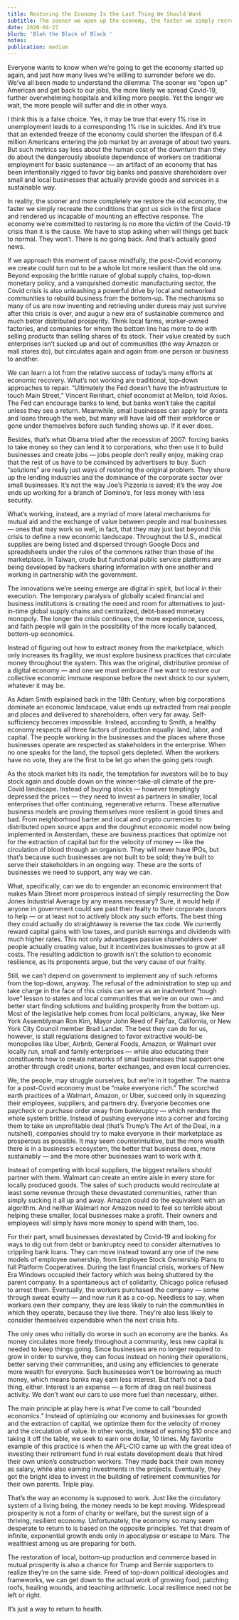 ```yaml
---
title: Restoring the Economy Is the Last Thing We Should Want
subtitle: The sooner we open up the economy, the faster we simply recreate what got us into this mess. It’s time for a radical shift.
date: 2020-04-27
blurb: 'Blah the Black of Black '
notes: 
publication: medium
---
```


Everyone wants to know when we’re going to get the economy started up again, and just how many lives we’re willing to surrender before we do. We’ve all been made to understand the dilemma: The sooner we “open up” American and get back to our jobs, the more likely we spread Covid-19, further overwhelming hospitals and killing more people. Yet the longer we wait, the more people will suffer and die in other ways.

I think this is a false choice. Yes, it may be true that every 1% rise in unemployment leads to a corresponding 1% rise in suicides. And it’s true that an extended freeze of the economy could shorten the lifespan of 6.4 million Americans entering the job market by an average of about two years. But such metrics say less about the human cost of the downturn than they do about the dangerously absolute dependence of workers on traditional employment for basic sustenance — an artifact of an economy that has been intentionally rigged to favor big banks and passive shareholders over small and local businesses that actually provide goods and services in a sustainable way.

In reality, the sooner and more completely we restore the old economy, the faster we simply recreate the conditions that got us sick in the first place and rendered us incapable of mounting an effective response. The economy we’re committed to restoring is no more the victim of the Covid-19 crisis than it is the cause. We have to stop asking when will things get back to normal. They won’t. There is no going back. And that’s actually good news.

If we approach this moment of pause mindfully, the post-Covid economy we create could turn out to be a whole lot more resilient than the old one. Beyond exposing the brittle nature of global supply chains, top-down monetary policy, and a vanquished domestic manufacturing sector, the Covid crisis is also unleashing a powerful drive by local and networked communities to rebuild business from the bottom-up. The mechanisms so many of us are now inventing and retrieving under duress may just survive after this crisis is over, and augur a new era of sustainable commerce and much better distributed prosperity. Think local farms, worker-owned factories, and companies for whom the bottom line has more to do with selling products than selling shares of its stock. Their value created by such enterprises isn’t sucked up and out of communities (the way Amazon or mall stores do), but circulates again and again from one person or business to another.

We can learn a lot from the relative success of today’s many efforts at economic recovery. What’s not working are traditional, top-down approaches to repair. “Ultimately the Fed doesn’t have the infrastructure to touch Main Street,” Vincent Reinhart, chief economist at Mellon, told Axios. The Fed can encourage banks to lend, but banks won’t take the capital unless they see a return. Meanwhile, small businesses can apply for grants and loans through the web, but many will have laid off their workforce or gone under themselves before such funding shows up. If it ever does.

Besides, that’s what Obama tried after the recession of 2007: forcing banks to take money so they can lend it to corporations, who then use it to build businesses and create jobs — jobs people don’t really enjoy, making crap that the rest of us have to be convinced by advertisers to buy. Such “solutions” are really just ways of restoring the original problem. They shore up the lending industries and the dominance of the corporate sector over small businesses. It’s not the way Joe’s Pizzeria is saved; it’s the way Joe ends up working for a branch of Domino’s, for less money with less security.

What’s working, instead, are a myriad of more lateral mechanisms for mutual aid and the exchange of value between people and real businesses — ones that may work so well, in fact, that they may just last beyond this crisis to define a new economic landscape. Throughout the U.S., medical supplies are being listed and dispersed through Google Docs and spreadsheets under the rules of the commons rather than those of the marketplace. In Taiwan, crude but functional public service platforms are being developed by hackers sharing information with one another and working in partnership with the government.

The innovations we’re seeing emerge are digital in spirit, but local in their execution. The temporary paralysis of globally scaled financial and business institutions is creating the need and room for alternatives to just-in-time global supply chains and centralized, debt-based monetary monopoly. The longer the crisis continues, the more experience, success, and faith people will gain in the possibility of the more locally balanced, bottom-up economics.

Instead of figuring out how to extract money from the marketplace, which only increases its fragility, we must explore business practices that circulate money throughout the system. This was the original, distributive promise of a digital economy — and one we must embrace if we want to restore our collective economic immune response before the next shock to our system, whatever it may be.

As Adam Smith explained back in the 18th Century, when big corporations dominate an economic landscape, value ends up extracted from real people and places and delivered to shareholders, often very far away. Self-sufficiency becomes impossible. Instead, according to Smith, a healthy economy respects all three factors of production equally: land, labor, and capital. The people working in the businesses and the places where those businesses operate are respected as stakeholders in the enterprise. When no one speaks for the land, the topsoil gets depleted. When the workers have no vote, they are the first to be let go when the going gets rough.

As the stock market hits its nadir, the temptation for investors will be to buy stock again and double down on the winner-take-all climate of the pre-Covid landscape. Instead of buying stocks — however temptingly depressed the prices — they need to invest as partners in smaller, local enterprises that offer continuing, regenerative returns. These alternative business models are proving themselves more resilient in good times and bad. From neighborhood barter and local and crypto currencies to distributed open source apps and the doughnut economic model now being implemented in Amsterdam, these are business practices that optimize not for the extraction of capital but for the velocity of money — like the circulation of blood through an organism. They will never have IPOs, but that’s because such businesses are not built to be sold; they’re built to serve their stakeholders in an ongoing way. These are the sorts of businesses we need to support, any way we can.

What, specifically, can we do to engender an economic environment that makes Main Street more prosperous instead of simply resurrecting the Dow Jones Industrial Average by any means necessary? Sure, it would help if anyone in government could see past their fealty to their corporate donors to help — or at least not to actively block any such efforts. The best thing they could actually do straightaway is reverse the tax code. We currently reward capital gains with low taxes, and punish earnings and dividends with much higher rates. This not only advantages passive shareholders over people actually creating value, but it incentivizes businesses to grow at all costs. The resulting addiction to growth isn’t the solution to economic resilience, as its proponents argue, but the very cause of our frailty.

Still, we can’t depend on government to implement any of such reforms from the top-down, anyway. The refusal of the administration to step up and take charge in the face of this crisis can serve as an inadvertent “tough love” lesson to states and local communities that we’re on our own — and better start finding solutions and building prosperity from the bottom up. Most of the legislative help comes from local politicians, anyway, like New York Assemblyman Ron Kim, Mayor John Reed of Fairfax, California, or New York City Council member Brad Lander. The best they can do for us, however, is stall regulations designed to favor extractive would-be monopolies like Uber, Airbnb, General Foods, Amazon, or Walmart over locally run, small and family enterprises — while also educating their constituents how to create networks of small businesses that support one another through credit unions, barter exchanges, and even local currencies.

We, the people, may struggle ourselves, but we’re in it together. The mantra for a post-Covid economy must be “make everyone rich.” The scorched earth practices of a Walmart, Amazon, or Uber, succeed only in squeezing their employees, suppliers, and partners dry. Everyone becomes one paycheck or purchase order away from bankruptcy — which renders the whole system brittle. Instead of pushing everyone into a corner and forcing them to take an unprofitable deal (that’s Trump’s The Art of the Deal, in a nutshell), companies should try to make everyone in their marketplace as prosperous as possible. It may seem counterintuitive, but the more wealth there is in a business’s ecosystem, the better that business does, more sustainably — and the more other businesses want to work with it.

Instead of competing with local suppliers, the biggest retailers should partner with them. Walmart can create an entire aisle in every store for locally produced goods. The sales of such products would recirculate at least some revenue through these devastated communities, rather than simply sucking it all up and away. Amazon could do the equivalent with an algorithm. And neither Walmart nor Amazon need to feel so terrible about helping these smaller, local businesses make a profit. Their owners and employees will simply have more money to spend with them, too.

For their part, small businesses devastated by Covid-19 and looking for ways to dig out from debt or bankruptcy need to consider alternatives to crippling bank loans. They can move instead toward any one of the new models of employee ownership, from Employee Stock Ownership Plans to full Platform Cooperatives. During the last financial crisis, workers of New Era Windows occupied their factory which was being shuttered by the parent company. In a spontaneous act of solidarity, Chicago police refused to arrest them. Eventually, the workers purchased the company — some through sweat equity — and now run it as a co-op. Needless to say, when workers own their company, they are less likely to ruin the communities in which they operate, because they live there. They’re also less likely to consider themselves expendable when the next crisis hits.

The only ones who initially do worse in such an economy are the banks. As money circulates more freely throughout a community, less new capital is needed to keep things going. Since businesses are no longer required to grow in order to survive, they can focus instead on honing their operations, better serving their communities, and using any efficiencies to generate more wealth for everyone. Such businesses won’t be borrowing as much money, which means banks may earn less interest. But that’s not a bad thing, either. Interest is an expense — a form of drag on real business activity. We don’t want our cars to use more fuel than necessary, either.

The main principle at play here is what I’ve come to call “bounded economics.” Instead of optimizing our economy and businesses for growth and the extraction of capital, we optimize them for the velocity of money and the circulation of value. In other words, instead of earning $10 once and taking it off the table, we seek to earn one dollar, 10 times. My favorite example of this practice is when the AFL-CIO came up with the great idea of investing their retirement fund in real estate development deals that hired their own union’s construction workers. They made back their own money as salary, while also earning investments in the projects. Eventually, they got the bright idea to invest in the building of retirement communities for their own parents. Triple play.

That’s the way an economy is supposed to work. Just like the circulatory system of a living being, the money needs to be kept moving. Widespread prosperity is not a form of charity or welfare, but the surest sign of a thriving, resilient economy. Unfortunately, the economy so many seem desperate to return to is based on the opposite principles. Yet that dream of infinite, exponential growth ends only in apocalypse or escape to Mars. The wealthiest among us are preparing for both.

The restoration of local, bottom-up production and commerce based in mutual prosperity is also a chance for Trump and Bernie supporters to realize they’re on the same side. Freed of top-down political ideologies and frameworks, we can get down to the actual work of growing food, patching roofs, healing wounds, and teaching arithmetic. Local resilience need not be left or right.

It’s just a way to return to health.

